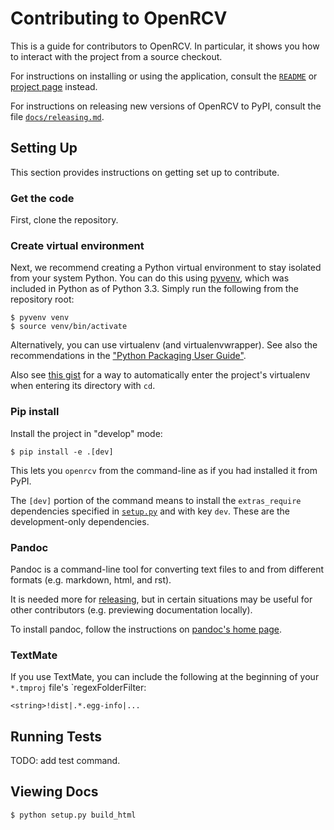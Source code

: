 Contributing to OpenRCV
=======================

This is a guide for contributors to OpenRCV.  In particular, it shows you
how to interact with the project from a source checkout.

For instructions on installing or using the application, consult the
[`README`](../README.md) or [project page][open-rcv] instead.

For instructions on releasing new versions of OpenRCV to PyPI, consult
the file [`docs/releasing.md`][openrcv-releasing].


Setting Up
----------

This section provides instructions on getting set up to contribute.


### Get the code

First, clone the repository.


### Create virtual environment

Next, we recommend creating a Python virtual environment to stay
isolated from your system Python.  You can do this using [pyvenv][venv],
which was included in Python as of Python 3.3.  Simply run the following
from the repository root:

    $ pyvenv venv
    $ source venv/bin/activate

Alternatively, you can use virtualenv (and virtualenvwrapper).  See
also the recommendations in the ["Python Packaging User Guide"][pug].

Also see [this gist][workon-gist] for a way to automatically enter
the project's virtualenv when entering its directory with `cd`.


### Pip install

Install the project in "develop" mode:

    $ pip install -e .[dev]

This lets you `openrcv` from the command-line as if you had installed
it from PyPI.

The `[dev]` portion of the command means to install the `extras_require`
dependencies specified in [`setup.py`](setup.py) and with key `dev`.
These are the development-only dependencies.


### Pandoc

Pandoc is a command-line tool for converting text files to and from
different formats (e.g. markdown, html, and rst).

It is needed more for [releasing][openrcv-releasing], but in certain
situations may be useful for other contributors (e.g. previewing
documentation locally).

To install pandoc, follow the instructions on [pandoc's home page][pandoc].


### TextMate

If you use TextMate, you can include the following at the beginning of
your `*.tmproj` file's `regexFolderFilter:

    <string>!dist|.*.egg-info|...


Running Tests
-------------

TODO: add test command.


Viewing Docs
------------

    $ python setup.py build_html


[workon-gist]: https://gist.github.com/cjerdonek/7583644
[open-rcv]: https://github.com/cjerdonek/open-rcv
[openrcv-releasing]: releasing.md
[pandoc]: http://johnmacfarlane.net/pandoc/
[pug]: https://packaging.python.org/en/latest/tutorial.html
[venv]: https://docs.python.org/3/library/venv.html
